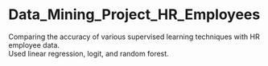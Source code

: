 # Data_Mining_Project_HR_Employees
Comparing the accuracy of various supervised learning techniques with HR employee data.  
Used linear regression, logit, and random forest.
